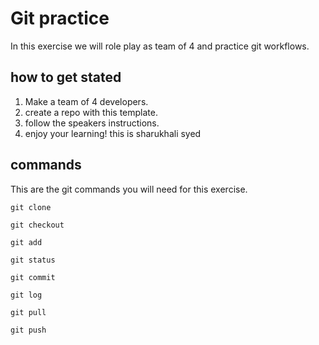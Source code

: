 # Git practice

In this exercise we will role play as team of 4 and practice git workflows.

## how to get stated 
1. Make a team of 4 developers.
2. create a repo with this template. 
3. follow the speakers instructions.
4. enjoy your learning!
this is sharukhali syed

## commands 
This are the git commands you will need for this exercise.  

`git clone `

`git checkout `

`git add `

`git status `

`git commit `

`git log `

`git pull `

`git push `

